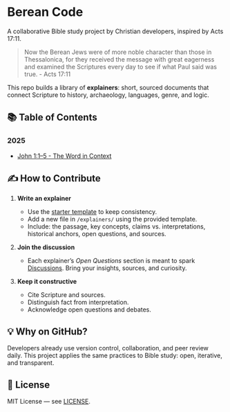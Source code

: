 # Berean Code

A collaborative Bible study project by Christian developers, inspired by Acts 17:11.

> Now the Berean Jews were of more noble character than those in Thessalonica, for they received the message with great eagerness and examined the Scriptures every day to see if what Paul said was true. - Acts 17:11

This repo builds a library of **explainers**: short, sourced documents that connect Scripture to history, archaeology, languages, genre, and logic.

## 📚 Table of Contents

### 2025
- [John 1:1–5 - The Word in Context](explainers/2025-09-13-john-1-1-5.md)

## ✍️ How to Contribute

1. **Write an explainer**
   - Use the [starter template](explainers/_TEMPLATE.md) to keep consistency.
   - Add a new file in `/explainers/` using the provided template.
   - Include: the passage, key concepts, claims vs. interpretations, historical anchors, open questions, and sources.

2. **Join the discussion**
   - Each explainer’s *Open Questions* section is meant to spark [Discussions](https://github.com/arminbro/berean-code/discussions). Bring your insights, sources, and curiosity.

3. **Keep it constructive**
   - Cite Scripture and sources.
   - Distinguish fact from interpretation.
   - Acknowledge open questions and debates.

## 💡 Why on GitHub?

Developers already use version control, collaboration, and peer review daily. This project applies the same practices to Bible study: open, iterative, and transparent.

## 🔖 License

MIT License — see [LICENSE](LICENSE).
